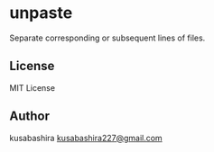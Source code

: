 unpaste
=======

Separate corresponding or subsequent lines of files.

License
-------

MIT License

Author
------

kusabashira <kusabashira227@gmail.com>
